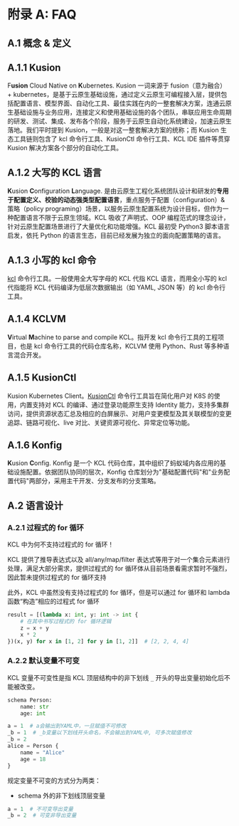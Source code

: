 # 附录 A: FAQ

## A.1 概念 & 定义

## A.1.1 Kusion

F**usion** Cloud Native on **K**ubernetes. Kusion 一词来源于 fusion（意为融合） + kubernetes，是基于云原生基础设施，通过定义云原生可编程接入层，提供包括配置语言、模型界面、自动化工具、最佳实践在内的一整套解决方案，连通云原生基础设施与业务应用，连接定义和使用基础设施的各个团队，串联应用生命周期的研发、测试、集成、发布各个阶段，服务于云原生自动化系统建设，加速云原生落地。我们平时提到 Kusion，一般是对这一整套解决方案的统称；而 Kusion 生态工具链则包含了 kcl 命令行工具、KusionCtl 命令行工具、KCL IDE 插件等贯穿 Kusion 解决方案各个部分的自动化工具。

## A.1.2 大写的 KCL 语言

**K**usion **C**onfiguration **L**anguage. 是由云原生工程化系统团队设计和研发的**专用于配置定义、校验的动态强类型配置语言**，重点服务于配置（configuration）& 策略（policy programing）场景，以服务云原生配置系统为设计目标，但作为一种配置语言不限于云原生领域。KCL 吸收了声明式、OOP 编程范式的理念设计，针对云原生配置场景进行了大量优化和功能增强。KCL 最初受 Python3 脚本语言启发，依托 Python 的语言生态，目前已经发展为独立的面向配置策略的语言。

## A.1.3 小写的 kcl 命令

[kcl](/docs/reference/cli/kcl/kcl-cmd) 命令行工具。一般使用全大写字母的 KCL 代指 KCL 语言，而用全小写的 kcl 代指能将 KCL 代码编译为低层次数据输出（如 YAML, JSON 等）的 kcl 命令行工具。

## A.1.4 KCLVM

**V**irtual **M**achine to parse and compile KCL。指开发 kcl 命令行工具的工程项目，也是 kcl 命令行工具的代码仓库名称，KCLVM 使用 Python、Rust 等多种语言混合开发。

## A.1.5 KusionCtl

Kusion Kubernetes Client。[KusionCtl](/docs/reference/cli/kusionctl/overview) 命令行工具旨在简化用户对 K8S 的使用，内置支持对 KCL 的编译、通过登录功能原生支持 Identity 能力，支持多集群访问，提供资源状态汇总及相应的白屏展示、对用户变更模型及其关联模型的变更追踪、链路可视化、live 对比、关键资源可视化、异常定位等功能。

## A.1.6 Konfig

**K**usion **C**onfig. Konfig 是一个 KCL 代码仓库，其中组织了蚂蚁域内各应用的基础设施配置。依据团队协同的层次，Konfig 仓库划分为"基础配置代码"和"业务配置代码"两部分，采用主干开发、分支发布的分支策略。

## A.2 语言设计

### A.2.1 过程式的 for 循环

KCL 中为何不支持过程式的 for 循环！

KCL 提供了推导表达式以及 all/any/map/filter 表达式等用于对一个集合元素进行处理，满足大部分需求，提供过程式的 for 循环体从目前场景看需求暂时不强烈，因此暂未提供过程式的 for 循环支持

此外，KCL 中虽然没有支持过程式的 for 循环，但是可以通过 for 循环和 lambda 函数“构造”相应的过程式 for 循环

```python
result = [(lambda x: int, y: int -> int {
    # 在其中书写过程式的 for 循环逻辑
    z = x + y
    x * 2
})(x, y) for x in [1, 2] for y in [1, 2]]  # [2, 2, 4, 4]
```

### A.2.2 默认变量不可变

KCL 变量不可变性是指 KCL 顶层结构中的非下划线 `_` 开头的导出变量初始化后不能被改变。

```python
schema Person:
    name: str
    age: int

a = 1  # a会输出到YAML中，一旦赋值不可修改
_b = 1  # _b变量以下划线开头命名，不会输出到YAML中, 可多次赋值修改
_b = 2
alice = Person {
    name = "Alice"
    age = 18
}
```

规定变量不可变的方式分为两类：

- schema 外的非下划线顶层变量

```python
a = 1  # 不可变导出变量
_b = 2  # 可变非导出变量
```

